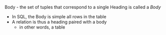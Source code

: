 
Body - the set of tuples that correspond to a single Heading is called a *Body* 
- In SQL, the Body is simple all rows in the table
- A relation is thus a heading paired with a body
	- in other words, a table
